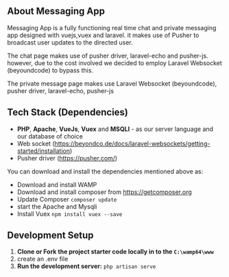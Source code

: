 
## About Messaging App

Messaging App is a fully functioning real time chat and private messaging app designed with vuejs,vuex and laravel. it makes use of Pusher to broadcast user updates to the directed user. 

The chat page makes use of pusher driver, laravel-echo and pusher-js. however, due to the cost involved we decided to employ Laravel Websocket (beyoundcode) to bypass this.

The private message page makes use Laravel Websocket (beyoundcode), pusher driver, laravel-echo, pusher-js

## Tech Stack (Dependencies)

 * **PHP**, **Apache**,  **VueJs**, **Vuex** and **MSQLI** - as our server language and our database of choice
 * Web socket (https://beyondco.de/docs/laravel-websockets/getting-started/installation)
 * Pusher driver (https://pusher.com/)


 You can download and install the dependencies mentioned above as:

- Download and install WAMP 
- Download and install composer from https://getcomposer.org
- Update Composer
	``` composer update ```
- start the Apache and Mysqli
- Install Vuex
	``` npm install vuex --save ```

## Development Setup

1. **Clone or Fork the project starter code locally in to the ``` C:\wamp64\www ```**
2. create an .env file
3. **Run the development server:**
	```php artisan serve```
